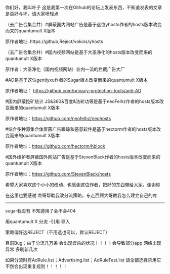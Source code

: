 你们好，我叫叶子 这是我第一次在Github的论坛上发表东西，不知道发表的文章是否好与坏，请大家喷轻点 

（去广告合集合并）#屏蔽国内网站广告是基于这位yhosts作者的hosts版本改变而来的quantumult X版本

原作者地址:
https://github,Reject/vokins/yhosts


（去广告合集合并）#国内视频网站是基于大圣净化的hosts版本改变而来的quantumult X版本

原作者：大圣净化（国内视频网站）业内一流的拦截广告大厂

#AD是基于这位gentlyxu作者的Sugar版本改变而来的quantumult X版本

原作者地址：
https://github.com/privacy-protection-tools/anti-AD

#国内屏蔽挖矿统计 JS&360&百度&法轮功等是基于neoFelhz作者的hosts版本改变而来的quantumult X版本

原作者地址：https://github.com/neofelhz/neohosts


#综合多种源集合体屏蔽广告跟踪和恶意软件是基于hectorm作者的hosts版本改变而来的quantumult X版本

原作者地址：https://github.com/hectorm/hblock


#国外维护者屏蔽国外网站广告是基于StevenBlack作者的hosts版本改变而来的quantumult X版本

原作者地址：https://github.com/StevenBlack/hosts


希望大家喜欢这个小小的改动，也感谢这位作者，把好的东西带给大家，谢谢你

在这里也要感谢
龙哥帮助我改分流策略，东走西顾大哥教我怎么建立自己的库

---------------------------------------------------

sugar我没有 不知道用了会不会404

用quantumult X  分流 -引用 导入 

策略偏好选REJECT（不用选也可以，默认REJECT）

目前Bug：由于分流几万条 会出现误杀的状况！！！！会导致部分app 网络出现异常 多刷新几次

如果分流时有AdRule.list；Advertising.list；AdRuleTest.list 
请全部选择禁用它 不然会出现重复规则！！！！！
